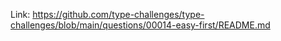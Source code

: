 Link: https://github.com/type-challenges/type-challenges/blob/main/questions/00014-easy-first/README.md